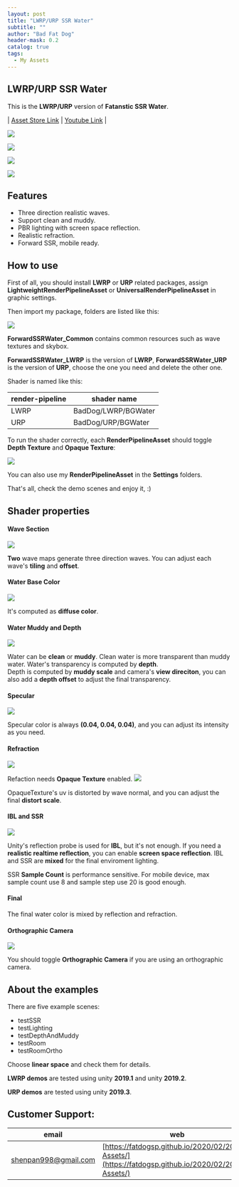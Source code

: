 ```yaml
---
layout: post
title: "LWRP/URP SSR Water"
subtitle: ""
author: "Bad Fat Dog"
header-mask: 0.2
catalog: true
tags:
  - My Assets
---
```


## LWRP/URP SSR Water

This is the **LWRP/URP** version of **Fatanstic SSR Water**.

| [Asset Store Link](https://assetstore.unity.com/packages/vfx/shaders/lwrp-ssr-water-155402?aid=1101l85Tr) | [Youtube Link](https://youtu.be/8KtdqC4iNH4) |

![](/img/urp-ssr-water/screenshot1.png)

![](/img/urp-ssr-water/screenshot2.png)

![](/img/urp-ssr-water/screenshot3.png)

![](/img/urp-ssr-water/screenshot15.png)

## Features

+ Three direction realistic waves.
+ Support clean and muddy.
+ PBR lighting with screen space reflection.
+ Realistic refraction.
+ Forward SSR, mobile ready.

## How to use

First of all, you should install **LWRP** or **URP** related packages, assign **LightweightRenderPipelineAsset** or **UniversalRenderPipelineAsset** in graphic settings.

Then import my package, folders are listed like this:

![](/img/urp-ssr-water/screenshot4.png)

**ForwardSSRWater_Common** contains common resources such as wave textures and skybox.

**ForwardSSRWater_LWRP** is the version of **LWRP**, **ForwardSSRWater_URP** is the version of **URP**, choose the one you need and delete the other one.

Shader is named like this:

| render-pipeline | shader name |
| ---- | ---- |
| LWRP | BadDog/LWRP/BGWater |
| URP | BadDog/URP/BGWater |

To run the shader correctly, each **RenderPipelineAsset** should toggle **Depth Texture** and **Opaque Texture**:

![](/img/urp-ssr-water/screenshot5.png)

You can also use my **RenderPipelineAsset** in the **Settings** folders.

That's all, check the demo scenes and enjoy it, :)

## Shader properties

#### Wave Section

![](/img/urp-ssr-water/screenshot6.png)

**Two** wave maps generate three direction waves. You can adjust each wave's **tiling** and **offset**.

#### Water Base Color 

![](/img/urp-ssr-water/screenshot7.png)

It's computed as **diffuse color**.

#### Water Muddy and Depth

![](/img/urp-ssr-water/screenshot8.png)

Water can be **clean** or **muddy**. Clean water is more transparent than muddy water.
Water's transparency is computed by **depth**.  
Depth is computed by **muddy scale** and camera's **view direciton**, you can also add a **depth offset** to adjust the final transparency.

#### Specular

![](/img/urp-ssr-water/screenshot9.png)

Specular color is always **(0.04, 0.04, 0.04)**, and you can adjust its intensity as you need.

#### Refraction

![](/img/urp-ssr-water/screenshot10.png)

Refaction needs **Opaque Texture** enabled.
![](/img/urp-ssr-water/screenshot11.png)

OpaqueTexture's uv is distorted by wave normal, and you can adjust the final **distort scale**.

#### IBL and SSR

![](/img/urp-ssr-water/screenshot12.png)

Unity's reflection probe is used for **IBL**, but it's not enough.
If you need a **realistic realtime reflection**, you can enable **screen space reflection**.
IBL and SSR are **mixed** for the final enviroment lighting. 

SSR **Sample Count** is performance sensitive. For mobile device, max sample count use 8 and sample step use 20 is good enough.

#### Final

The final water color is mixed by reflection and refraction. 

#### Orthographic Camera

![](/img/urp-ssr-water/screenshot14.png)

You should toggle **Orthographic Camera** if you are using an orthographic camera.

## About the examples

There are five example scenes:

+ testSSR
+ testLighting
+ testDepthAndMuddy
+ testRoom
+ testRoomOrtho

Choose **linear space** and check them for details.

**LWRP demos** are tested using unity **2019.1** and unity **2019.2**.

**URP demos** are tested using unity **2019.3**.

## Customer Support:

| email | web |
| ---- | ---- |
| shenpan998@gmail.com |  [https://fatdogsp.github.io/2020/02/20/My-Assets/](https://fatdogsp.github.io/2020/02/20/My-Assets/) |

